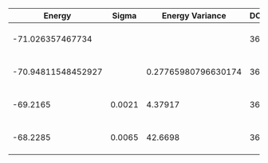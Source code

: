 | Energy             | Sigma  | Energy Variance     | DOF | Einf | Method                       | Reference |
|--------------------|--------|---------------------|-----|------|------------------------------|-----------|
| -71.026357467734   |        |                     | 36  | 0    | Exact diagonalization        | TODO: own code (ED) |
| -70.94811548452927 |        | 0.27765980796630174 | 36  | 0    | DMRG (bond dimension = 2048) | TODO: own code (DMRG) |
| -69.2165           | 0.0021 | 4.37917             | 36  | 0    | RBM (alpha = 1)              | TODO: own code (RBM) |
| -68.2285           | 0.0065 | 42.6698             | 36  | 0    | Jastrow baseline             | TODO: own code (Jastrow) |
